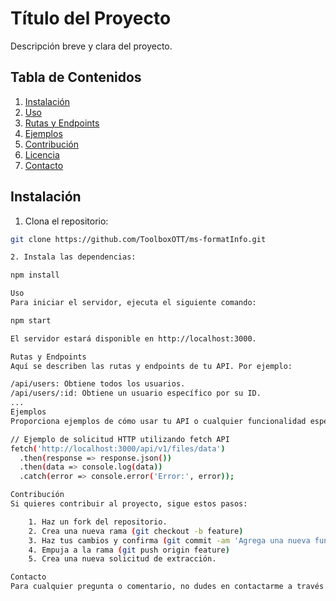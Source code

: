 # Título del Proyecto

Descripción breve y clara del proyecto.

## Tabla de Contenidos

1. [Instalación](#instalación)
2. [Uso](#uso)
3. [Rutas y Endpoints](#rutas-y-endpoints)
4. [Ejemplos](#ejemplos)
5. [Contribución](#contribución)
6. [Licencia](#licencia)
7. [Contacto](#contacto)

## Instalación

1. Clona el repositorio:

```bash
git clone https://github.com/ToolboxOTT/ms-formatInfo.git

2. Instala las dependencias:

npm install

Uso
Para iniciar el servidor, ejecuta el siguiente comando:

npm start

El servidor estará disponible en http://localhost:3000.

Rutas y Endpoints
Aquí se describen las rutas y endpoints de tu API. Por ejemplo:

/api/users: Obtiene todos los usuarios.
/api/users/:id: Obtiene un usuario específico por su ID.
...
Ejemplos
Proporciona ejemplos de cómo usar tu API o cualquier funcionalidad específica. Por ejemplo:

// Ejemplo de solicitud HTTP utilizando fetch API
fetch('http://localhost:3000/api/v1/files/data')
  .then(response => response.json())
  .then(data => console.log(data))
  .catch(error => console.error('Error:', error));

Contribución
Si quieres contribuir al proyecto, sigue estos pasos:

    1. Haz un fork del repositorio.
    2. Crea una nueva rama (git checkout -b feature)
    3. Haz tus cambios y confirma (git commit -am 'Agrega una nueva función')
    4. Empuja a la rama (git push origin feature)
    5. Crea una nueva solicitud de extracción.

Contacto
Para cualquier pregunta o comentario, no dudes en contactarme a través de betobustamante.ef@gmail.com o visita mi perfil en [https://github.com/betobustamante].

